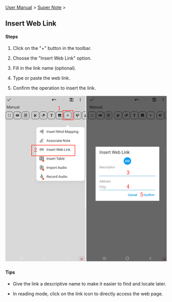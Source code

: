 [User Manual](/dragonnest/drawnote/manual/en) > [Super Note](/dragonnest/drawnote/manual/en/super_note) >

Insert Web Link
---
#### Steps

1. Click on the "+" button in the toolbar.

2. Choose the "Insert Web Link" option.

3. Fill in the link name (optional).

4. Type or paste the web link.

5. Confirm the operation to insert the link.

![](imgs/insert_web_link1.png)

#### Tips
- Give the link a descriptive name to make it easier to find and locate later.

- In reading mode, click on the link icon to directly access the web page.